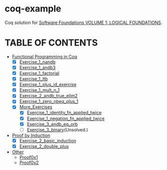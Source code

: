 # coq-example
Coq solution for [Software Foundations VOLUME 1: LOGICAL FOUNDATIONS](https://softwarefoundations.cis.upenn.edu/lf-current/toc.html).

# TABLE OF CONTENTS

* [Functional Programming in Coq](/Basics)
  - [x] [Exercise_1_nandb](/Basics/Exercise_1_nandb/nandb.v)
  - [x] [Exercise_1_andb3](/Basics/Exercise_1_andb3/andb3.v)
  - [x] [Exercise_1_factorial](/Basics/Exercise_1_factorial/factorial.v)
  - [x] [Exercise_1_ltb](/Basics/Exercise_1_ltb/ltb.v)
  - [x] [Exercise_1_plus_id_exercise](/Basics/Exercise_1_plus_id_exercise/plus_id_exercise.v)
  - [x] [Exercise_1_mult_n_1](/Basics/Exercise_1_mult_n_1/mult_n_1.v)
  - [x] [Exercise_2_andb_true_elim2](/Basics/Exercise_2_andb_true_elim2/andb_true_elim2.v)
  - [x] [Exercise_1_zero_nbeq_plus_1](/Basics/Exercise_1_zero_nbeq_plus_1/zero_nbeq_plus_1.v)
  - [x] [More_Exercises](/Basics/More_Exercises/)
    + [x] [Exercise_1_identity_fn_applied_twice](/Basics/More_Exercises/Exercise_1_identity_fn_applied_twice/identity_fn_applied_twice.v)
    + [x] [Exercise_1_negation_fn_applied_twice](/Basics/More_Exercises/Exercise_1_negation_fn_applied_twice/negation_fn_applied_twice.v)
    + [x] [Exercise_3_andb_eq_orb](/Basics/More_Exercises/Exercise_3_andb_eq_orb/andb_eq_orb.v)
    + [ ] [Exercise_3_binary](/Basics/More_Exercises/Exercise_3_binary/binary.v)(Unsolved.)
* [Proof by Induction](/Induction)
  - [x] [Exercise_2_basic_induction](/Induction/Exercise_2_basic_induction/basic_induction.v)
  - [x] [Exercise_2_double_plus](/Induction/Exercise_2_double_plus/double_plus.v)
* [Other](/Other)
  - [Proof0x1](/Other/proof0x1.v)
  - [Proof0x2](/Other/proof0x2.v)